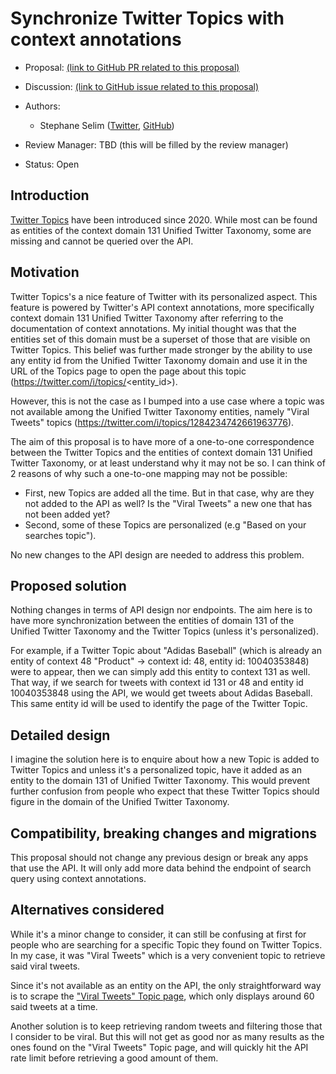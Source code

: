 # Synchronize Twitter Topics with context annotations

-   Proposal: [(link to GitHub PR related to this proposal)](https://github.com/twitterdev/open-evolution/pull/28)
-   Discussion: [(link to GitHub issue related to this proposal)](https://github.com/twitterdev/open-evolution/issues/27)
-   Authors:
    -   Stephane Selim ([Twitter](https://twitter.com/selim_epfl), [GitHub](https://github.com/stefnans))

-   Review Manager: TBD (this will be filled by the review manager)
-   Status: Open

## Introduction

[Twitter Topics](https://blog.twitter.com/en_us/topics/product/2020/topics-behind-the-tweets) have been introduced since 2020. While most can be found as entities 
of the context domain 131 Unified Twitter Taxonomy, some are missing and cannot be queried over the API.

## Motivation

Twitter Topics's a nice feature of Twitter with its personalized aspect. This feature is powered by Twitter's API context annotations, more specifically
context domain 131 Unified Twitter Taxonomy after referring to the documentation of context annotations.
My initial thought was that the entities set of this domain must be a superset of those that are visible on Twitter Topics. 
This belief was further made stronger by the ability to use any entity id from the Unified Twitter Taxonomy domain and use it in the URL of the Topics page to
open the page about this topic (https://twitter.com/i/topics/<entity_id>). 

However, this is not the case as I bumped into a use case where a topic was not available among the Unified Twitter Taxonomy entities, namely "Viral Tweets" topics 
(https://twitter.com/i/topics/1284234742661963776).

The aim of this proposal is to have more of a one-to-one correspondence between the Twitter Topics and the entities of context domain 131 Unified Twitter Taxonomy,
or at least understand why it may not be so. I can think of 2 reasons of why such a one-to-one mapping may not be possible:
- First, new Topics are added all the time. But in that case, why are they not added to the API as well? Is the "Viral Tweets" a new one that has not been added yet?
- Second, some of these Topics are personalized (e.g "Based on your searches topic").

No new changes to the API design are needed to address this problem.

## Proposed solution

Nothing changes in terms of API design nor endpoints. The aim here is to have more synchronization between the entities of domain 131 of the Unified Twitter Taxonomy and the Twitter Topics (unless it's personalized). 

For example, if a Twitter Topic about "Adidas Baseball" (which is already an entity of context 48 "Product" -> context id: 48, entity id: 10040353848) were to appear, then we can simply add this entity to context 131 as well.
That way, if we search for tweets with context id 131 or 48 and entity id 10040353848 using the API, we would get tweets about Adidas Baseball. This same entity id will be used to identify the page of the Twitter Topic.

## Detailed design

I imagine the solution here is to enquire about how a new Topic is added to Twitter Topics and unless it's a personalized topic, have it added as an entity to the domain 131 of Unified Twitter Taxonomy.
This would prevent further confusion from people who expect that these Twitter Topics should figure in the domain of the Unified Twitter Taxonomy.

## Compatibility, breaking changes and migrations

This proposal should not change any previous design or break any apps that use the API. It will only add more data behind the endpoint of search query using context annotations.

## Alternatives considered

While it's a minor change to consider, it can still be confusing at first for people who are searching for a specific Topic they found on Twitter Topics. In my case,
it was "Viral Tweets" which is a very convenient topic to retrieve said viral tweets. 

Since it's not available as an entity on the API, the only straightforward way is to scrape the ["Viral Tweets" Topic page](https://twitter.com/i/topics/1284234742661963776), which only displays 
around 60 said tweets at a time. 

Another solution is to keep retrieving random tweets and filtering those that I consider to be viral. But this will not get as good nor as many results as the ones found on the "Viral Tweets" Topic page, and will quickly hit the API rate limit before retrieving a good amount of them.
